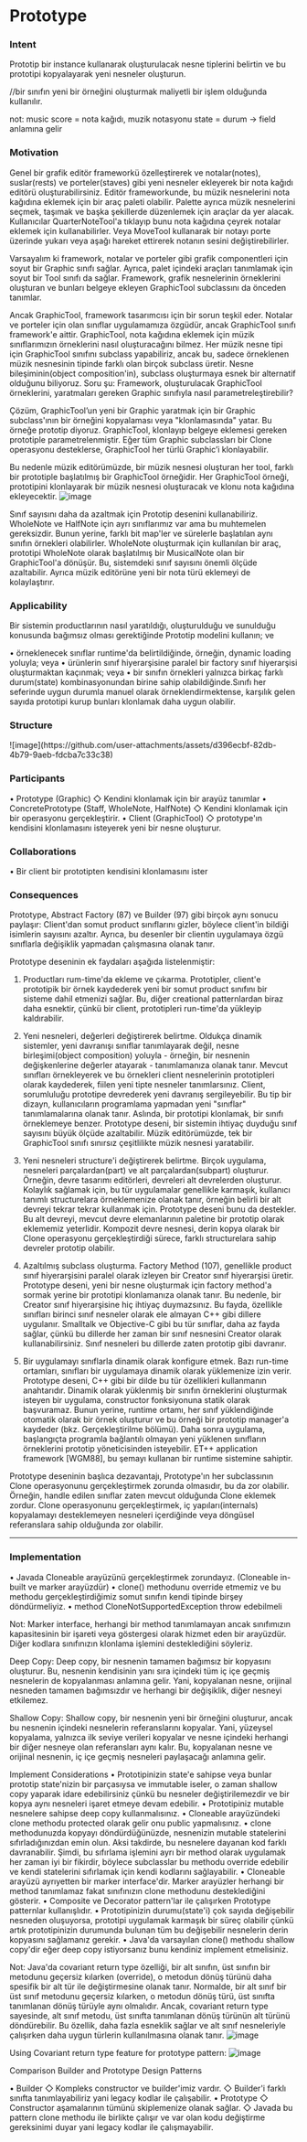 <h1>Prototype</h1>

<h3>Intent</h3>
Prototip bir instance kullanarak oluşturulacak nesne tiplerini belirtin ve bu prototipi kopyalayarak yeni nesneler oluşturun.

//bir sınıfın yeni bir örneğini oluşturmak maliyetli bir işlem olduğunda kullanılır.

not: 
music score = nota kağıdı, muzik notasyonu
state = durum -> field anlamına gelir

<h3>Motivation</h3>
Genel bir grafik editör frameworkü özelleştirerek ve notalar(notes), suslar(rests) ve porteler(staves) gibi yeni nesneler ekleyerek bir nota kağıdı editörü oluşturabilirsiniz. 
Editör frameworkunde, bu müzik nesnelerini nota kağıdına eklemek için bir araç paleti olabilir. 
Palette ayrıca müzik nesnelerini seçmek, taşımak ve başka şekillerde düzenlemek için araçlar da yer alacak.
Kullanıcılar QuarterNoteTool'a tıklayıp bunu nota kağıdına çeyrek notalar eklemek için kullanabilirler. 
Veya MoveTool kullanarak bir notayı porte üzerinde yukarı veya aşağı hareket ettirerek notanın sesini değiştirebilirler.

Varsayalım ki framework, notalar ve porteler gibi grafik componentleri için soyut bir Graphic sınıfı sağlar. 
Ayrıca, palet içindeki araçları tanımlamak için soyut bir Tool sınıfı da sağlar. 
Framework, grafik nesnelerinin örneklerini oluşturan ve bunları belgeye ekleyen GraphicTool subclassını da önceden tanımlar.

Ancak GraphicTool, framework tasarımcısı için bir sorun teşkil eder. Notalar ve porteler için olan sınıflar uygulamamıza özgüdür, ancak GraphicTool sınıfı framework'e aittir. 
GraphicTool, nota kağıdına eklemek için müzik sınıflarımızın örneklerini nasıl oluşturacağını bilmez. 
Her müzik nesne tipi için GraphicTool sınıfını subclass yapabiliriz, ancak bu, sadece örneklenen müzik nesnesinin tipinde farklı olan birçok subclass üretir. 
Nesne bileşiminin(object composition'in), subclass oluşturmaya esnek bir alternatif olduğunu biliyoruz. Soru şu: Framework, oluşturulacak GraphicTool örneklerini, yaratmaları gereken Graphic sınıfıyla nasıl parametreleştirebilir?

Çözüm, GraphicTool’un yeni bir Graphic yaratmak için bir Graphic subclass'ının bir örneğini kopyalaması veya "klonlamasında" yatar. 
Bu örneğe prototip diyoruz. GraphicTool, klonlayıp belgeye eklemesi gereken prototiple parametrelenmiştir. Eğer tüm Graphic subclassları bir Clone operasyonu desteklerse, GraphicTool her türlü Graphic’i klonlayabilir.

Bu nedenle müzik editörümüzde, bir müzik nesnesi oluşturan her tool, farklı bir prototiple başlatılmış bir GraphicTool örneğidir. Her GraphicTool örneği, prototipini klonlayarak bir müzik nesnesi oluşturacak ve klonu nota kağıdına ekleyecektir.
![image](https://github.com/user-attachments/assets/c1868938-ad10-4846-8fd9-d57ee03f4f22)



Sınıf sayısını daha da azaltmak için Prototip desenini kullanabiliriz. WholeNote ve HalfNote için ayrı sınıflarımız var ama bu muhtemelen gereksizdir. 
Bunun yerine, farklı bit map'ler ve sürelerle başlatılan aynı sınıfın örnekleri olabilirler. WholeNote oluşturmak için kullanılan bir araç, prototipi WholeNote olarak başlatılmış bir MusicalNote olan bir GraphicTool'a dönüşür.
Bu, sistemdeki sınıf sayısını önemli ölçüde azaltabilir. Ayrıca müzik editörüne yeni bir nota türü eklemeyi de kolaylaştırır.

<h3>Applicability</h3>
Bir sistemin productlarının nasıl yaratıldığı, oluşturulduğu ve sunulduğu konusunda bağımsız olması gerektiğinde Prototip modelini kullanın; ve

• örneklenecek sınıflar runtime'da belirtildiğinde, örneğin, dynamic loading yoluyla; veya
• ürünlerin sınıf hiyerarşisine paralel bir factory sınıf hiyerarşisi oluşturmaktan kaçınmak; veya
• bir sınıfın örnekleri yalnızca birkaç farklı durum(state) kombinasyonundan birine sahip olabildiğinde.Sınıfı her seferinde uygun durumla manuel olarak örneklendirmektense, karşılık gelen sayıda prototipi kurup bunları klonlamak daha uygun olabilir.

<h3>Structure</h3>
![image](https://github.com/user-attachments/assets/d396ecbf-82db-4b79-9aeb-fdcba7c33c38)


<h3>Participants</h3>
• Prototype (Graphic)
   ◇ Kendini klonlamak için bir arayüz tanımlar
• ConcretePrototype (Staff, WholeNote, HalfNote)
   ◇ Kendini klonlamak için bir operasyonu gerçekleştirir.
• Client (GraphicTool)
   ◇ prototype'ın kendisini klonlamasını isteyerek yeni bir nesne oluşturur.

<h3>Collaborations</h3>
• Bir client bir prototipten kendisini klonlamasını ister

<h3>Consequences</h3>

Prototype, Abstract Factory (87) ve Builder (97) gibi birçok aynı sonucu paylaşır: Client'dan somut product sınıflarını gizler, böylece client'in bildiği isimlerin sayısını azaltır. Ayrıca, bu desenler bir clientin uygulamaya özgü sınıflarla değişiklik yapmadan çalışmasına olanak tanır.

Prototype deseninin ek faydaları aşağıda listelenmiştir:

1. Productları rum-time'da ekleme ve çıkarma. Prototipler, client'e prototipik bir örnek kaydederek yeni bir somut product sınıfını bir sisteme dahil etmenizi sağlar. Bu, diğer creational patternlardan biraz daha esnektir, çünkü bir client, prototipleri run-time'da yükleyip kaldırabilir.

2. Yeni nesneleri, değerleri değiştirerek belirtme. Oldukça dinamik sistemler, yeni davranışı sınıflar tanımlayarak değil, nesne birleşimi(object composition) yoluyla - örneğin, bir nesnenin değişkenlerine değerler atayarak - tanımlamanıza olanak tanır. Mevcut sınıfları örnekleyerek ve bu örnekleri client nesnelerinin prototipleri olarak kaydederek, fiilen yeni tipte nesneler tanımlarsınız. Client, sorumluluğu prototipe devrederek yeni davranış sergileyebilir. Bu tip bir dizayn, kullanıcıların programlama yapmadan yeni "sınıflar" tanımlamalarına olanak tanır. Aslında, bir prototipi klonlamak, bir sınıfı örneklemeye benzer. Prototype deseni, bir sistemin ihtiyaç duyduğu sınıf sayısını büyük ölçüde azaltabilir. Müzik editörümüzde, tek bir GraphicTool sınıfı sınırsız çeşitlilikte müzik nesnesi yaratabilir.

3. Yeni nesneleri structure'i değiştirerek belirtme. Birçok uygulama, nesneleri parçalardan(part) ve alt parçalardan(subpart) oluşturur. Örneğin, devre tasarımı editörleri, devreleri alt devrelerden oluşturur. Kolaylık sağlamak için, bu tür uygulamalar genellikle karmaşık, kullanıcı tanımlı structurelara örneklemenize olanak tanır, örneğin belirli bir alt devreyi tekrar tekrar kullanmak için. Prototype deseni bunu da destekler. Bu alt devreyi, mevcut devre elemanlarının paletine bir prototip olarak eklememiz yeterlidir. Kompozit devre nesnesi, derin kopya olarak bir Clone operasyonu gerçekleştirdiği sürece, farklı structurelara sahip devreler prototip olabilir.

4. Azaltılmış subclass oluşturma. Factory Method (107), genellikle product sınıf hiyerarşisini paralel olarak izleyen bir Creator sınıf hiyerarşisi üretir. Prototype deseni, yeni bir nesne oluşturmak için factory method'a sormak yerine bir prototipi klonlamanıza olanak tanır. Bu nedenle, bir Creator sınıf hiyerarşisine hiç ihtiyaç duymazsınız. Bu fayda, özellikle sınıfları birinci sınıf nesneler olarak ele almayan C++ gibi dillere uygulanır. Smalltalk ve Objective-C gibi bu tür sınıflar, daha az fayda sağlar, çünkü bu dillerde her zaman bir sınıf nesnesini Creator olarak kullanabilirsiniz. Sınıf nesneleri bu dillerde zaten prototip gibi davranır.

5. Bir uygulamayı sınıflarla dinamik olarak konfigure etmek. Bazı run-time ortamları, sınıfları bir uygulamaya dinamik olarak yüklemenize izin verir. Prototype deseni, C++ gibi bir dilde bu tür özellikleri kullanmanın anahtarıdır. Dinamik olarak yüklenmiş bir sınıfın örneklerini oluşturmak isteyen bir uygulama, constructor fonksiyonuna statik olarak başvuramaz. Bunun yerine, runtime ortamı, her sınıf yüklendiğinde otomatik olarak bir örnek oluşturur ve bu örneği bir prototip manager'a kaydeder (bkz. Gerçekleştirilme bölümü). Daha sonra uygulama, başlangıçta programla bağlantılı olmayan yeni yüklenen sınıfların örneklerini prototip yöneticisinden isteyebilir. ET++ application framework [WGM88], bu şemayı kullanan bir runtime sistemine sahiptir.

Prototype deseninin başlıca dezavantajı, Prototype'ın her subclassının Clone operasyonunu gerçekleştirmek zorunda olmasıdır, bu da zor olabilir. 
Örneğin, handle edilen sınıflar zaten mevcut olduğunda Clone eklemek zordur. Clone operasyonunu gerçekleştirmek, iç yapıları(internals) kopyalamayı desteklemeyen nesneleri içerdiğinde veya döngüsel referanslara sahip olduğunda zor olabilir.

---


<h3>Implementation</h3>

• Javada Cloneable arayüzünü gerçekleştirmek zorundayız. (Cloneable in-built ve marker arayüzdür)
• clone() methodunu override etmemiz ve bu methodu gerçekleştirdiğimiz somut sınıfın kendi tipinde birşey döndürmeliyiz.
• method CloneNotSupportedException throw edebilmeli

Not: Marker interface, herhangi bir method tanımlamayan ancak sınıfımızın kapasitesinin bir işareti veya göstergesi olarak hizmet eden bir arayüzdür. Diğer kodlara sınıfınızın klonlama işlemini desteklediğini söyleriz.

Deep Copy:
Deep copy, bir nesnenin tamamen bağımsız bir kopyasını oluşturur. Bu, nesnenin kendisinin yanı sıra içindeki tüm iç içe geçmiş nesnelerin de kopyalanması anlamına gelir. Yani, kopyalanan nesne, orijinal nesneden tamamen bağımsızdır ve herhangi bir değişiklik, diğer nesneyi etkilemez.

Shallow Copy: 
Shallow copy, bir nesnenin yeni bir örneğini oluşturur, ancak bu nesnenin içindeki nesnelerin referanslarını kopyalar. Yani, yüzeysel kopyalama, yalnızca ilk seviye verileri kopyalar ve nesne içindeki herhangi bir diğer nesneye olan referansları aynı kalır. Bu, kopyalanan nesne ve orijinal nesnenin, iç içe geçmiş nesneleri paylaşacağı anlamına gelir.

Implement Considerations
• Prototipinizin state'e sahipse veya bunlar prototip state'nizin bir parçasıysa ve immutable iseler, o zaman shallow copy yaparak idare edebilirsiniz çünkü bu nesneler değiştirilemezdir ve bir kopya aynı nesneleri işaret etmeye devam edebilir.
• Prototipiniz mutable nesnelere sahipse deep copy kullanmalısınız.
• Cloneable arayüzündeki clone methodu protected olarak gelir onu public yapmalısınız.
• clone methodunuzda kopyayı döndürdüğünüzde, nesnenizin mutable statelerini sıfırladığınızdan emin olun. Aksi takdirde, bu nesnelere dayanan kod farklı davranabilir. Şimdi, bu sıfırlama işlemini ayrı bir method olarak uygulamak her zaman iyi bir fikirdir, böylece subclasslar bu methodu override edebilir ve kendi statelerini sıfırlamak için kendi kodlarını sağlayabilir.
• Cloneable arayüzü ayrıyetten bir marker interface'dir. Marker arayüzler herhangi bir method tanımlamaz fakat sınıfınızın clone methodunu desteklediğini gösterir.
• Composite ve Decorator pattern'lar ile çalışırken Prototype patternlar kullanışlıdır.
• Prototipinizin durumu(state'i) çok sayıda değişebilir nesneden oluşuyorsa, prototipi uygulamak karmaşık bir süreç olabilir çünkü artık prototipinizin durumunda bulunan tüm bu değişebilir nesnelerin derin kopyasını sağlamanız gerekir.
• Java'da varsayılan clone() methodu shallow copy'dir eğer deep copy istiyorsanız bunu kendiniz implement etmelisiniz.

Not: 
Java'da covariant return type özelliği, bir alt sınıfın, üst sınıfın bir metodunu geçersiz kılarken (override), o metodun dönüş türünü daha spesifik bir alt tür ile değiştirmesine olanak tanır.
Normalde, bir alt sınıf bir üst sınıf metodunu geçersiz kılarken, o metodun dönüş türü, üst sınıfta tanımlanan dönüş türüyle aynı olmalıdır. Ancak, covariant return type sayesinde, alt sınıf metodu, üst sınıfta tanımlanan dönüş türünün alt türünü döndürebilir. Bu özellik, daha fazla esneklik sağlar ve alt sınıf nesneleriyle çalışırken daha uygun türlerin kullanılmasına olanak tanır.
![image](https://github.com/user-attachments/assets/5905967f-07eb-427e-83cb-96f94e924b46)


Using Covariant return type feature for prototype pattern:
![image](https://github.com/user-attachments/assets/889165cc-9113-486c-939b-75bd305b7dea)



Comparison Builder and Prototype Design Patterns

• Builder
   ◇  Kompleks constructor ve builder'imiz vardır.
   ◇ Builder'i farklı sınıfta tanımlayabiliriz yani legacy kodlar ile çalışabilir.
• Prototype
   ◇ Constructor aşamalarının tümünü skiplemenize olanak sağlar.
   ◇ Javada bu pattern clone methodu ile birlikte çalışır ve var olan kodu değiştirme gereksinimi duyar yani legacy kodlar ile çalışmayabilir.







